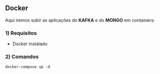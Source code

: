 ## Docker

Aqui iremos subir as aplicações do <b>KAFKA</b> e do <b>MONGO</b> em containers:

### 1) Requisitos
- Docker instalado

### 2) Comandos
~~~
docker-compose up -d
~~~
